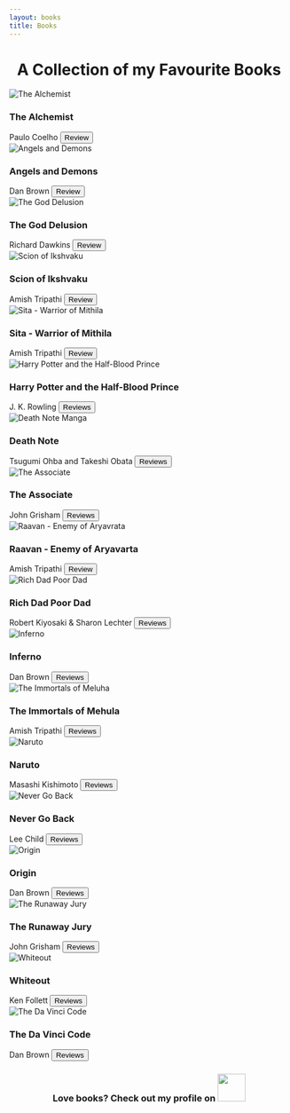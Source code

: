 ```yaml
---
layout: books
title: Books
---
```

<head>
	<link rel="stylesheet" type="text/css" href="css/book_style.css" />
	<link rel="stylesheet" type="text/css" href="css/books_component.css" />
		<!-- Modernizr is used for flexbox fallback -->
	<script src="js/modernizr.custom.js"></script>
</head>
<div class="view">
	<div class="my__suggestion"><center><h1>A Collection of my Favourite Books<br></h1></center><div>
		<section class="grid">
			<div class="product">
				<div class="product__info">
					<img class="product__image" src="images/the_alchemist.png" alt="The Alchemist" />
					<h3 class="product__title">The Alchemist</h3>
					<span class="product__author highlight">Paulo Coelho</span>
					<button class="action action--button" onclick="window.open('https://www.inchoate.me/2020-06-01-the-alchemist-book-review/')"><i class="fa fa-comments"></i><span class="action__text">Review</span></button>
				</div>
			</div>
			<div class="product">
				<div class="product__info">
					<img class="product__image" src="images/ad.png" alt="Angels and Demons" />
					<h3 class="product__title">Angels and Demons</h3>
					<span class="product__author highlight">Dan Brown</span>
					<button class="action action--button" onclick="window.open('https://www.inchoate.me/2020-06-03-angels-and-demons-book-review/')"><i class="fa fa-comments"></i><span class="action__text">Review</span></button>
				</div>
			</div>
			<div class="product">
				<div class="product__info">
					<img class="product__image" src="images/god_delusion.png" alt="The God Delusion" />
					<h3 class="product__title">The God Delusion</h3>
					<span class="product__author highlight">Richard Dawkins</span>
					<button class="action action--button" onclick="window.open('https://www.inchoate.me/2020-06-15-the-god-delusion-book-review/')"><i class="fa fa-comments"></i><span class="action__text">Review</span></button>
				</div>
			</div>
			<div class="product">
				<div class="product__info">
					<img class="product__image" src="images/scion.jpg" alt="Scion of Ikshvaku" />
					<h3 class="product__title">Scion of Ikshvaku</h3>
					<span class="product__author highlight">Amish Tripathi</span>
					<button class="action action--button" onclick="window.open('https://www.inchoate.me/2020-06-02-ram-scion-of-ikshvaku-book-review/')"><i class="fa fa-comments"></i><span class="action__text">Review</span></button>
				</div>
			</div>
			<div class="product">
				<div class="product__info">
					<img class="product__image" src="images/sita.jpg" alt="Sita - Warrior of Mithila" />
					<h3 class="product__title">Sita - Warrior of Mithila</h3>
					<span class="product__author highlight">Amish Tripathi</span>
					<button class="action action--button" onclick="window.open('https://www.inchoate.me/2020-06-04-sita-warrior-of-mithila-book-review/')"><i class="fa fa-comments"></i><span class="action__text">Review</span></button>
				</div>
			</div>
			<div class="product">
				<div class="product__info">
					<img class="product__image" src="images/harrypotter.png" alt="Harry Potter and the Half-Blood Prince" />
					<h3 class="product__title">Harry Potter and the Half-Blood Prince</h3>
					<span class="product__author highlight">J. K. Rowling</span>
					<button class="action action--button" onclick="window.open('https://www.google.com/search?q=Harry+Potter+and+the+Half+Blood+Prince+reviews')"><i class="fa fa-comments"></i><span class="action__text">Reviews</span></button>
				</div>
			</div>
			<div class="product">
				<div class="product__info">
					<img class="product__image" src="images/deathnote.png" alt="Death Note Manga" />
					<h3 class="product__title">Death Note</h3>
					<span class="product__author highlight">Tsugumi Ohba and Takeshi Obata</span>
					<button class="action action--button" onclick="window.open('https://www.google.com/search?q=Death+Note+Manga+reviews')"><i class="fa fa-comments"></i><span class="action__text">Reviews</span></button>
				</div>
			</div>		
			<div class="product">
				<div class="product__info">
					<img class="product__image" src="images/associate.png" alt="The Associate" />
					<h3 class="product__title">The Associate</h3>
					<span class="product__author highlight">John Grisham</span>
					<button class="action action--button" onclick="window.open('https://www.google.com/search?q=The+Associate+book+reviews')"><i class="fa fa-comments"></i><span class="action__text">Reviews</span></button>
				</div>
			</div>
			<div class="product">
				<div class="product__info">
					<img class="product__image" src="images/raavan.jpg" alt="Raavan - Enemy of Aryavrata" />
					<h3 class="product__title">Raavan - Enemy of Aryavarta</h3>
					<span class="product__author highlight">Amish Tripathi</span>
					<button class="action action--button" onclick="window.open('https://www.inchoate.me/2020-06-08-raavan-enemy-of-aryavarta-book-review/')"><i class="fa fa-comments"></i><span class="action__text">Review</span></button>
				</div>
			</div>
			<div class="product">
				<div class="product__info">
					<img class="product__image" src="images/Rich_Dad_Poor_Dad.png" alt="Rich Dad Poor Dad" />
					<h3 class="product__title">Rich Dad Poor Dad</h3>
					<span class="product__author highlight">Robert Kiyosaki & Sharon Lechter</span>
					<button class="action action--button" onclick="window.open('https://www.google.com/search?q=Rich+Dad+Poor+Dad+book+reviews')"><i class="fa fa-comments"></i><span class="action__text">Reviews</span></button>
				</div>
			</div>
			<div class="product">
				<div class="product__info">
					<img class="product__image" src="images/inferno.png" alt="Inferno" />
					<h3 class="product__title">Inferno</h3>
					<span class="product__author highlight">Dan Brown</span>
					<button class="action action--button" onclick="window.open('https://www.google.com/search?q=Inferno+book+reviews')"><i class="fa fa-comments"></i><span class="action__text">Reviews</span></button>
				</div>
			</div>
			<div class="product">
				<div class="product__info">
					<img class="product__image" src="images/meluha.png" alt="The Immortals of Meluha" />
					<h3 class="product__title">The Immortals of Mehula</h3>
					<span class="product__author highlight">Amish Tripathi</span>
					<button class="action action--button" onclick="window.open('https://www.google.com/search?q=The+Immortals+of+Meluha+book+reviews')"><i class="fa fa-comments"></i><span class="action__text">Reviews</span></button>
				</div>
			</div>
			<div class="product">
				<div class="product__info">
					<img class="product__image" src="images/naruto.png" alt="Naruto" />
					<h3 class="product__title">Naruto</h3>
					<span class="product__author highlight">Masashi Kishimoto</span>
					<button class="action action--button" onclick="window.open('https://www.google.com/search?q=Naruto+manga+reviews')"><i class="fa fa-comments"></i><span class="action__text">Reviews</span></button>
				</div>
			</div>
			<div class="product">
				<div class="product__info">
					<img class="product__image" src="images/nevergoback.png" alt="Never Go Back" />
					<h3 class="product__title">Never Go Back</h3>
					<span class="product__author highlight">Lee Child</span>
					<button class="action action--button" onclick="window.open('https://www.google.com/search?q=Never+Go+Back+book++reviews')"><i class="fa fa-comments"></i><span class="action__text">Reviews</span></button>
				</div>
			</div>
			<div class="product">
				<div class="product__info">
					<img class="product__image" src="images/origin.png" alt="Origin" />
					<h3 class="product__title">Origin</h3>
					<span class="product__author highlight">Dan Brown</span>
					<button class="action action--button" onclick="window.open('https://www.google.com/search?q=Origin+book++reviews')"><i class="fa fa-comments"></i><span class="action__text">Reviews</span></button>
				</div>
			</div>
			<div class="product">
				<div class="product__info">
					<img class="product__image" src="images/runaway.png" alt="The Runaway Jury" />
					<h3 class="product__title">The Runaway Jury</h3>
					<span class="product__author highlight">John Grisham</span>
					<button class="action action--button" onclick="window.open('https://www.google.com/search?q=The+Runaway+Jury+book+reviews')"><i class="fa fa-comments"></i><span class="action__text">Reviews</span></button>
				</div>
			</div>
			<div class="product">
				<div class="product__info">
					<img class="product__image" src="images/whiteout.png" alt="Whiteout" />
					<h3 class="product__title">Whiteout</h3>
					<span class="product__author highlight">Ken Follett</span>
					<button class="action action--button" onclick="window.open('https://www.google.com/search?q=Whiteout+book+reviews')"><i class="fa fa-comments"></i><span class="action__text">Reviews</span></button>
				</div>
			</div>
			<div class="product">
				<div class="product__info">
					<img class="product__image" src="images/DaVinci.png" alt="The Da Vinci Code" />
					<h3 class="product__title">The Da Vinci Code</h3>
					<span class="product__author highlight">Dan Brown</span>
					<button class="action action--button" onclick="window.open('https://www.google.com/search?q=The+Da+Vinci+Code+book+reviews')"><i class="fa fa-comments"></i><span class="action__text">Reviews</span></button>
				</div>
			</div>
		</section>
		<center>
			<h3>Love books? Check out my profile on <a href="https://www.goodreads.com/iamrdk21" target="_blank"><img src="images/goodreads_logo.png" width="50" height="50" /></a></h3>
		</center>
	</div>

